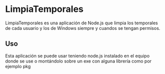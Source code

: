 # LimpiaTemporales

LimpiaTemporales es una aplicación de Node.js que limpia los temporales de cada usuario y los de Windows siempre y cuandos se tengan permisos.

## Uso

Esta aplicación se puede usar teniendo node.js instalado en el equipo donde se use o montándolo sobre un exe con alguna librería como por ejemplo pkg